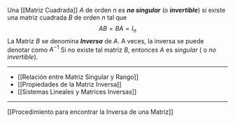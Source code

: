 Una [[Matriz Cuadrada]] $A$ de orden $n$ es ***no singular*** (o ***invertible***) si existe una matriz cuadrada $B$ de orden $n$ tal que $$AB = BA = I_n$$
La Matriz $B$ se denomina ***Inversa*** de $A$.  A veces, la inversa se puede denotar como $A^{-1}$
Si no existe tal matriz $B$, entonces $A$ es *singular* ( o *no invertible*).
***
- [[Relación entre Matriz Singular y Rango]]
- [[Propiedades de la Matriz Inversa]]
- [[Sistemas Lineales y Matrices Inversas]]
***
[[Procedimiento para encontrar la Inversa de una Matriz]]